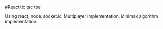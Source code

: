 #React tic tac toe

Using react, node, socket.io.
Multiplayer implementation.
Minimax algorithm implementation.

